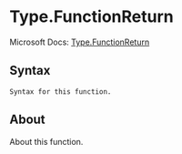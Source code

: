 # Type.FunctionReturn

Microsoft Docs: [Type.FunctionReturn](https://docs.microsoft.com/en-us/powerquery-m/type-functionreturn)

## Syntax

```
Syntax for this function.
```

## About

About this function.

